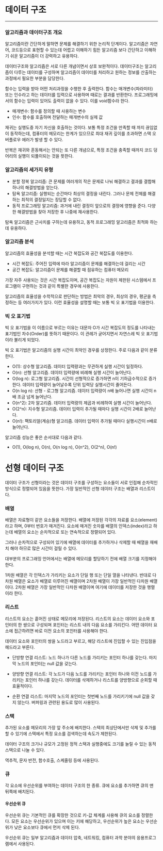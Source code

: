 # 데이터 구조
___
### 알고리즘과 데이터구조 개요
알고리즘이란 간단하게 말하면 문제를 해결하기 위한 논리적 단계이다. 알고리즘은 자연어, 코드등으로 표현할 수 있는데 어렵고 이해하기 힘든 알고리즘 보다 간단하고 이해하기 쉬운 알고리즘이 더 강력하고 유용하다.

데이터구조와 알고리즘은 서로 다른 개념이면서 상호 보완적이다. 데이터구조는 알고리즘이 다루는 데이터를 구성하며 알고리즘이 데이터를 처리하고 원하는 정보를 산출하는 과정에서 필요한 부분을 담당한다.

함수는 입력을 받아 어떤 처리과정을 수행한 후 출력한다. 함수는 매개변수(파라미터) 또는 인수라고 하는 데이터를 입력으로 사용하며 때로는 결과를 반환한다. 프로그래밍에서의 함수는 입력이 있어도 출력이 없을 수 있다. 이를 void함수라 한다.

* 매개변수: 함수를 정의할 때 사용하는 변수
* 인수: 함수를 호출하며 전달하는 매개변수의 실제 값

재귀는 실행도중 자기 자신을 호출하는 것이다. 보통 특정 조건을 만족할 때 까지 끊임없이 동작하는데, 컴퓨터의 메모리는 한계가 있으므로 최대 재귀 깊이를 초과하면 스택 오버플로우 에러가 발생 할 수 있다.

반복은 재귀와 혼동해서는 안되는 또 다른 개념으로, 특정 조건을 충족할 때까지 코드 덩어리의 실행이 되풀이되는 것을 뜻한다.

### 알고리즘의 세가지 유형

* 분할 정복 알고리즘: 큰 문제를 여러개의 작은 문제로 나눠 해결하고 결과를 결합해 하나의 해결방법을 얻는다.
* 탐욕 알고리즘: 실행되는 순간마다 최상의 결정을 내린다. 그러나 문제 전체를 해결하는 최적의 결정일지는 장담할 수 없다.
* 동적 프로그래밍 알고리즘: 과거에 내린 결정이 앞으로의 결정에 영향을 준다. 다양한 해결방법을 찾아 저장한 후 나중에 재사용한다.

탐욕 알고리즘은 근사치를 구하는데 유용하고, 동적 프로그래밍 알고리즘은 최적화 하는데 유용하다.

### 알고리즘 분석
알고리즘의 효율성을 분석할 때는 시간 복잡도와 공간 복잡도를 이용한다.
* 시간 복잡도: 주어진 입력에 따라 알고리즘이 문제를 해결하는데 걸리는 시간
* 공간 복잡도: 알고리즘이 문제를 해결할 때 점유하는 컴퓨터 메모리

가장 자주 사용되는 것은 시간 복잡도이며, 공간 복잡도는 자원이 제한된 시스템에서 프로그램이 구현하는 것과 같이 특별한 경우에 사용한다.

알고리즘의 효율성을 수학적으로 판단하는 방법은 최악의 경우, 최상의 경우, 평균을 측정하는 등 여러가지가 있다. 이런 효율성을 설명할 때는 보통 빅 오 표기법을 이용한다.

### 빅 오 표기법
빅 오 표기법을 이 이름으로 부르는 이유는 대문자 O가 시간 복잡도의 정도를 나타내는 표기법인 차수(Order)를 뜻하기 때문이다. 이 관례가 굳어지면서 자연스레 빅 오 표기법이라 불리게 되었다.

빅 오 표기법은 알고리즘의 실행 시간이 최악인 경우를 상정한다. 주로 다음과 같이 분류한다.
* O(1): 상수형 알고리즘. 데이터 입력량과는 무관하게 실행 시간이 일정하다.
* O(n): 선형 알고리즘. 데이터 입력량에 비례해 실행 시간이 늘어난다. 
* O(log n): 로그형 알고리즘. 시간이 선형적으로 증가하면 n이 기하급수적으로 증가한다. 데이터 입력량이 늘어날수록 단위 입력당 실행시간이 줄어든다.
* O(n log n): 선형 - 로그형 알고리즘. 데이터 입력량이 n배 늘어나면 실행 시간이 n배 조금 넘게 늘어난다.
* O(n^2): 2차 알고리즘. 데이터 입력량의 제곱과 비례하여 실행 시간이 늘어난다. 
* O(2^n):  지수형 알고리즘. 데이터 입력이 추가될 때마다 실행 시간이 2배로 늘어난다.
* O(n!): 팩토리얼(계승)형 알고리즘. 데이터 입력이 추가될 때마다 실행시간이 n배로 늘어난다.

알고리즘 성능은 좋은 순서대로 다음과 같다.
* O(1), O(log n), O(n), O(n log n), O(n^2), O(2^n), O(n!)

# 선형 데이터 구조

데이터 구조가 선형이라는 것은 데이터 구조를 구성하는 요소들이 서로 인접해 순차적인 방식으로 정렬되어 있음을 뜻한다. 가장 일반적인 선형 데이터 구조는 배열과 리스트이다. 

### 배열
배열은 자료형이 같은 요소들을 저장한다. 배열에 저장된 각각의 자료를 요소(element)라고 하며, 0부터 번호가 매겨진다. 
요소에 매겨진 숫자를 배열의 인덱스(index)라고 하는데 배열의 요소는 순차적으로 또는 연속적으로 정렬되어 있다.

그러나 순차적으로 구성되어 있기에 배열에 데이터를 추가하거나 삭제할 때 배열을 재배치 해야 하므로 많은 시간이 걸릴 수 있다. 

대부분의 프로그래밍 언어에서는 배열에 메모리를 할당하기 전에 배열 크기를 지정해야 한다.

1차원 배열은 각 인덱스가 가리키는 요소가 단일 행 또는 단일 열을 나타낸다. 반대로 다차원 배열은 요소가 배열로 이루어진 배열이며 2차원 배열이 가장 일반적인 다차원 배열이다. 2차원 배열은 가장 일반적인 다차원 배열이며 여기에 데이터를 저장한 것을 행렬이라 한다.

### 리스트
리스트의 요소는 흩어진 상태로 메모리에 저장된다. 리스트의 요소는 데이터 요소와 포인터의 한 쌍으로 구성되며 포인터는 리스트 내의 다음 요소를 가리킨다. 어떤 데이터 요소에 접근하려면 바로 이전 요소의 포인터를 사용해야 한다.

데이터 요소와 포인터의 쌍을 노드라고 부르고, 해당 리스트에 진입할 수 있는 진입점을 헤드라고 부른다.

* 단방향 연결 리스트: 노드 하나가 다른 노드를 가리키는 포인터 하나를 갖는다. 마지막 노드의 포인터는 null 값을 갖는다.

* 양방향 연결 리스트: 각 노드가 다음 노드를 가리키는 포인터 하나와 이전 노드를 가리키는 포인터 하나를 갖는다. 데이터를 삭제하거나 리스트를 양방향으로 순회할 때 효율적이다.

* 순환 연결 리스트: 마지막 노드의 포인터는 첫번째 노드를 가리키기에 null 값을 갖지 않는다. 버퍼링과 관련된 용도로 많이 사용된다.

### 스택
추가된 요소를 메모리의 가장 앞 주소에 배치한다. 스택의 최상단에서만 삭제 및 추가를 할 수 있기에 스택에서 특정 요소를 검색하는데 속도가 제한된다. 

데이터 구조의 크기나 규모가 고정된 정적 스택과 실행중에도 크기를 늘릴 수 있는 동적 스택으로 나눌 수 있다. 

역추적, 문자 반전, 함수호출, 스케줄링 등에 사용된다.

### 큐
각 요소에 우선순위를 부여하는 데이터 구조의 한 종류. 큐에 요소를 추가하면 큐의 맨 뒤쪽에 배치된다. 

#### 우선순위 큐
우선순위 큐는 기본적인 큐를 확장한 것으로 키-값 체계를 사용해 큐의 요소를 정렬한다. 모든 요소는 우선순위가 있으며 이는 키에 해당하고, 우선순위가 높은 요소는 우선순위가 낮은 요소보다 큐에서 먼저 삭제 된다. 

우선순위 큐는 일부 알고리즘과 데이터 압축, 네트워킹, 컴퓨터 과학 분야의 응용프로그램에서 사용된다.
